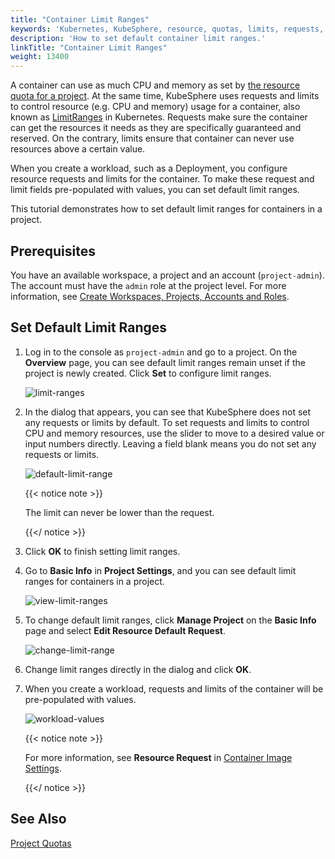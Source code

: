 ```yaml
---
title: "Container Limit Ranges"
keywords: 'Kubernetes, KubeSphere, resource, quotas, limits, requests, limit ranges, containers'
description: 'How to set default container limit ranges.'
linkTitle: "Container Limit Ranges"
weight: 13400
---
```


A container can use as much CPU and memory as set by [the resource quota for a project](../../workspace-administration/project-quotas/). At the same time, KubeSphere uses requests and limits to control resource (e.g. CPU and memory) usage for a container, also known as [LimitRanges](https://kubernetes.io/docs/concepts/policy/limit-range/) in Kubernetes. Requests make sure the container can get the resources it needs as they are specifically guaranteed and reserved. On the contrary, limits ensure that container can never use resources above a certain value.

When you create a workload, such as a Deployment, you configure resource requests and limits for the container. To make these request and limit fields pre-populated with values, you can set default limit ranges.  

This tutorial demonstrates how to set default limit ranges for containers in a project.

## Prerequisites

You have an available workspace, a project and an account (`project-admin`). The account must have the `admin` role at the project level. For more information, see [Create Workspaces, Projects, Accounts and Roles](../../quick-start/create-workspace-and-project/).

## Set Default Limit Ranges

1. Log in to the console as `project-admin` and go to a project. On the **Overview** page, you can see default limit ranges remain unset if the project is newly created. Click **Set** to configure limit ranges.

   ![limit-ranges](/images/docs/project-administration/container-limit-ranges/limit-ranges.jpg)

2. In the dialog that appears, you can see that KubeSphere does not set any requests or limits by default. To set requests and limits to control CPU and memory resources, use the slider to move to a desired value or input numbers directly. Leaving a field blank means you do not set any requests or limits. 

   ![default-limit-range](/images/docs/project-administration/container-limit-ranges/default-limit-range.jpg)

   {{< notice note >}}

   The limit can never be lower than the request.

   {{</ notice >}} 

3. Click **OK** to finish setting limit ranges.

4. Go to **Basic Info** in **Project Settings**, and you can see default limit ranges for containers in a project.

   ![view-limit-ranges](/images/docs/project-administration/container-limit-ranges/view-limit-ranges.jpg)

5. To change default limit ranges, click **Manage Project** on the **Basic Info** page and select **Edit Resource Default Request**.

   ![change-limit-range](/images/docs/project-administration/container-limit-ranges/change-limit-range.jpg)

6. Change limit ranges directly in the dialog and click **OK**.

7. When you create a workload, requests and limits of the container will be pre-populated with values.

   ![workload-values](/images/docs/project-administration/container-limit-ranges/workload-values.jpg)

   {{< notice note >}}

   For more information, see **Resource Request** in [Container Image Settings](../../project-user-guide/application-workloads/container-image-settings/).

   {{</ notice >}}

## See Also

[Project Quotas](../../workspace-administration/project-quotas/)